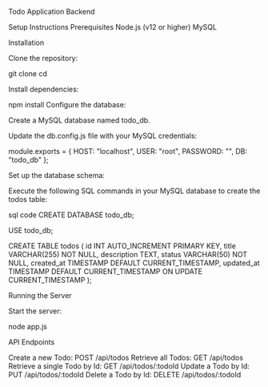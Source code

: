 Todo Application Backend

Setup Instructions
Prerequisites
Node.js (v12 or higher)
MySQL


Installation

Clone the repository:

git clone <your-repo-url>
cd <your-repo-directory>


Install dependencies:

npm install
Configure the database:

Create a MySQL database named todo_db.

Update the db.config.js file with your MySQL credentials:

module.exports = {
  HOST: "localhost",
  USER: "root",
  PASSWORD: "",
  DB: "todo_db"
};


Set up the database schema:

Execute the following SQL commands in your MySQL database to create the todos table:

sql code 
CREATE DATABASE todo_db;

USE todo_db;

CREATE TABLE todos (
  id INT AUTO_INCREMENT PRIMARY KEY,
  title VARCHAR(255) NOT NULL,
  description TEXT,
  status VARCHAR(50) NOT NULL,
  created_at TIMESTAMP DEFAULT CURRENT_TIMESTAMP,
  updated_at TIMESTAMP DEFAULT CURRENT_TIMESTAMP ON UPDATE CURRENT_TIMESTAMP
);


Running the Server

Start the server:

node app.js


API Endpoints

Create a new Todo: POST /api/todos
Retrieve all Todos: GET /api/todos
Retrieve a single Todo by Id: GET /api/todos/:todoId
Update a Todo by Id: PUT /api/todos/:todoId
Delete a Todo by Id: DELETE /api/todos/:todoId

